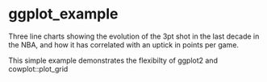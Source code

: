 # ggplot_example
Three line charts showing the evolution of the 3pt shot in the last decade in the NBA, and how it
has correlated with an uptick in points per game. 

This simple example demonstrates the flexibilty of ggplot2 and cowplot::plot_grid
